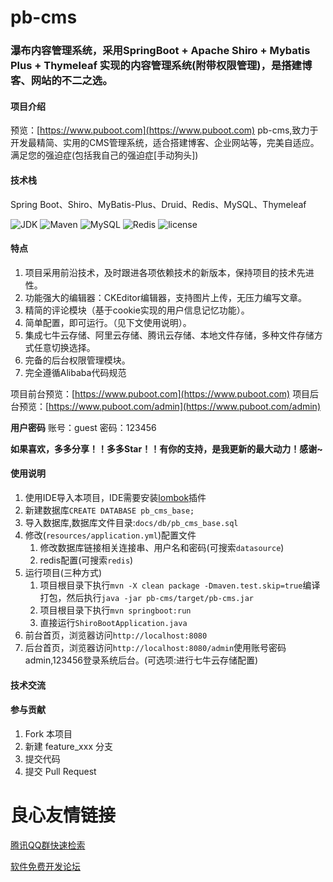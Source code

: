 # pb-cms
### 瀑布内容管理系统，采用SpringBoot + Apache Shiro + Mybatis Plus + Thymeleaf 实现的内容管理系统(附带权限管理)，是搭建博客、网站的不二之选。

#### 项目介绍
预览：[https://www.puboot.com](https://www.puboot.com) 
pb-cms,致力于开发最精简、实用的CMS管理系统，适合搭建博客、企业网站等，完美自适应。 
满足您的强迫症(包括我自己的强迫症[手动狗头]) 
#### 技术栈
Spring Boot、Shiro、MyBatis-Plus、Druid、Redis、MySQL、Thymeleaf 

![JDK](https://img.shields.io/badge/JDK-1.8-green.svg)
![Maven](https://img.shields.io/badge/Maven-3.3.9-green.svg)
![MySQL](https://img.shields.io/badge/MySQL-5.7-green.svg)
![Redis](https://img.shields.io/badge/Redis-3.0.503-green.svg)
![license](https://img.shields.io/badge/license-MIT-yellow.svg)

#### 特点

1. 项目采用前沿技术，及时跟进各项依赖技术的新版本，保持项目的技术先进性。
2. 功能强大的编辑器：CKEditor编辑器，支持图片上传，无压力编写文章。
3. 精简的评论模块（基于cookie实现的用户信息记忆功能）。
4. 简单配置，即可运行。（见下文使用说明）。
5. 集成七牛云存储、阿里云存储、腾讯云存储、本地文件存储，多种文件存储方式任意切换选择。
6. 完备的后台权限管理模块。
7. 完全遵循Alibaba代码规范

项目前台预览：[https://www.puboot.com](https://www.puboot.com) 
项目后台预览：[https://www.puboot.com/admin](https://www.puboot.com/admin) 

**用户密码**
账号：guest 密码：123456 

**如果喜欢，多多分享！！多多Star！！有你的支持，是我更新的最大动力！感谢~**


#### 使用说明

1. 使用IDE导入本项目，IDE需要安装[lombok](https://projectlombok.org/)插件
2. 新建数据库`CREATE DATABASE pb_cms_base;`
3. 导入数据库,数据库文件目录:`docs/db/pb_cms_base.sql`
4. 修改(`resources/application.yml`)配置文件
   1. 修改数据库链接相关连接串、用户名和密码(可搜索`datasource`)
   2. redis配置(可搜索`redis`)
5. 运行项目(三种方式)
   1. 项目根目录下执行`mvn -X clean package -Dmaven.test.skip=true`编译打包，然后执行`java -jar pb-cms/target/pb-cms.jar`
   2. 项目根目录下执行`mvn springboot:run`
   3. 直接运行`ShiroBootApplication.java`
6. 前台首页，浏览器访问`http://localhost:8080`
7. 后台首页，浏览器访问`http://localhost:8080/admin`使用账号密码admin,123456登录系统后台。(可选项:进行七牛云存储配置)


#### 技术交流

 


#### 参与贡献

1. Fork 本项目
2. 新建 feature_xxx 分支
3. 提交代码
4. 提交 Pull Request





 # 良心友情链接

[腾讯QQ群快速检索](http://u.720life.cn/s/8cf73f7c)

[软件免费开发论坛](http://u.720life.cn/s/bbb01dc0)